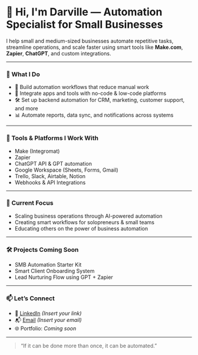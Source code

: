 # 👋 Hi, I'm Darville — Automation Specialist for Small Businesses

I help small and medium-sized businesses automate repetitive tasks, streamline operations, and scale faster using smart tools like **Make.com**, **Zapier**, **ChatGPT**, and custom integrations.

---

### 🔧 What I Do
- 🧩 Build automation workflows that reduce manual work
- 🤖 Integrate apps and tools with no-code & low-code platforms
- 🛠️ Set up backend automation for CRM, marketing, customer support, and more
- 📊 Automate reports, data sync, and notifications across systems

---

### 🧠 Tools & Platforms I Work With
- Make (Integromat)
- Zapier
- ChatGPT API & GPT automation
- Google Workspace (Sheets, Forms, Gmail)
- Trello, Slack, Airtable, Notion
- Webhooks & API Integrations

---

### 📌 Current Focus
- Scaling business operations through AI-powered automation
- Creating smart workflows for solopreneurs & small teams
- Educating others on the power of business automation

---

### 🛠 Projects Coming Soon
- SMB Automation Starter Kit
- Smart Client Onboarding System
- Lead Nurturing Flow using GPT + Zapier

---

### 📫 Let’s Connect
- 🔗 [LinkedIn](https://www.linkedin.com/) *(Insert your link)*
- 📬 [Email](mailto:your@email.com) *(Insert your email)*
- 🌐 Portfolio: *Coming soon*

---

> “If it can be done more than once, it can be automated.”


<!--
**darville25/darville25** is a ✨ _special_ ✨ repository because its `README.md` (this file) appears on your GitHub profile.

Here are some ideas to get you started:

- 🔭 I’m currently working on ...
- 🌱 I’m currently learning ...
- 👯 I’m looking to collaborate on ...
- 🤔 I’m looking for help with ...
- 💬 Ask me about ...
- 📫 How to reach me: ...
- 😄 Pronouns: ...
- ⚡ Fun fact: ...
-->

